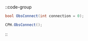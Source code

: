 ::code-group
  ```csharp [Method]
  bool ObsConnect(int connection = 0);
  ```
  ```csharp [Example]
  CPH.ObsConnect();
  ```
::